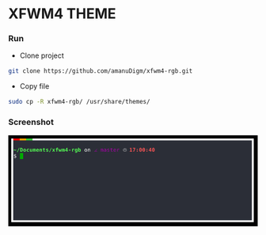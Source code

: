 XFWM4 THEME
===

### Run
- Clone project
```bash
git clone https://github.com/amanuDigm/xfwm4-rgb.git
```
- Copy file
```bash
sudo cp -R xfwm4-rgb/ /usr/share/themes/
```

### Screenshot
![alt tag](https://raw.githubusercontent.com/amanuDigm/xfwm4-rgb/master/Selection.png)
